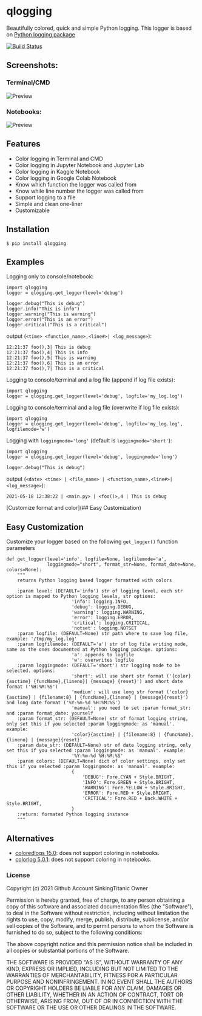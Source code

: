 # qlogging

Beautifully colored, quick and simple Python logging. This logger is based on [Python logging package](https://docs.python.org/3/library/logging.html) 

[![Build Status](https://img.shields.io/travis/com/jacebrowning/template-python.svg)](https://travis-ci.com/jacebrowning/template-python)

## Screenshots: 

### Terminal/CMD
![Preview](https://raw.githubusercontent.com/sinkingtitanic/qlogging/main/screenshots/terminal.png)
### Notebooks: 
![Preview](https://raw.githubusercontent.com/sinkingtitanic/qlogging/main/screenshots/notebook.png)


## Features

* Color logging in Terminal and CMD  
* Color logging in Jupyter Notebook and Jupyter Lab
* Color logging in Kaggle Notebook 
* Color logging in Google Colab Notebook 
* Know which function the logger was called from 
* Know while line number the logger was called from 
* Support logging to a file 
* Simple and clean one-liner
* Customizable 


## Installation

```
$ pip install qlogging
```

## Examples

Logging only to console/notebook: 

```
import qlogging
logger = qlogging.get_logger(level='debug')

logger.debug("This is debug") 
logger.info("This is info")
logger.warning("This is warning")
logger.error("This is an error")
logger.critical("This is a critical")
```

output (`<time> <function_name>,<line#>| <log_message>`): 
```
12:21:37 foo(),3| This is debug 
12:21:37 foo(),4| This is info 
12:21:37 foo(),5| This is warning 
12:21:37 foo(),6| This is an error 
12:21:37 foo(),7| This is a critical 
```

Logging to console/terminal and a log file (append if log file exists): 
```
import qlogging
logger = qlogging.get_logger(level='debug', logfile='my_log.log')
```

Logging to console/terminal and a log file (overwrite if log file exists): 
```
import qlogging
logger = qlogging.get_logger(level='debug', logfile='my_log.log', logfilemode='w')
```

Logging with `loggingmode='long'` (default is `loggingmode='short'`): 
```
import qlogging
logger = qlogging.get_logger(level='debug', loggingmode='long')

logger.debug("This is debug") 
```
output (`<date> <time> | <file_name> | <function_name>,<line#>| <log_message>`): 
```
2021-05-18 12:38:22 | <main.py> | <foo()>,4 | This is debug
```

[Customize format and color](## Easy Customization)



## Easy Customization

Customize your logger based on the following `get_logger()` function parameters 

```
def get_logger(level='info', logfile=None, logfilemode='a', 
               loggingmode="short", format_str=None, format_date=None, colors=None): 
    """
    returns Python logging based logger formatted with colors

    :param level: (DEFAULT='info') str of logging level, each str option is mapped to Python logging levels, str options: 
                        'info': logging.INFO,
                        'debug': logging.DEBUG, 
                        'warning': logging.WARNING, 
                        'error': logging.ERROR, 
                        'critical': logging.CRITICAL,
                        'notset': logging.NOTSET
    :param logfile: (DEFAULT=None) str path where to save log file, example: '/tmp/my_log.log'
    :param logfilemode: (DEFAULT='a') str of log file writing mode, same as the ones documented at Python logging package. options: 
                        'a': appends to logfile 
                        'w': overwrites logfile 
    :param loggingmode: (DEFAULT='short') str logging mode to be selected. options: 
                        'short': will use short str format ('{color}{asctime} {funcName},{lineno}| {message} {reset}') and short date format ('%H:%M:%S')
                        'medium': will use long str format ('color}{asctime} | {filename:8} | {funcName},{lineno} | {message}{reset}') and long date format ('%Y-%m-%d %H:%M:%S')
                        'manual': you need to set :param format_str: and :param format_date: yourself
    :param format_str: (DEFAULT=None) str of format logging string, only set this if you selected :param loggingmode: as 'manual'. example: 
                        'color}{asctime} | {filename:8} | {funcName},{lineno} | {message}{reset}'
    :param date_str: (DEFAULT=None) str of date logging string, only set this if you selected :param loggingmode: as 'manual'. example: 
                        '%Y-%m-%d %H:%M:%S'
    :param colors: (DEFAULT=None) dict of color settings, only set this if you selected :param loggingmode: as 'manual'. example: 
                        {
                            'DEBUG': Fore.CYAN + Style.BRIGHT,
                            'INFO': Fore.GREEN + Style.BRIGHT,
                            'WARNING': Fore.YELLOW + Style.BRIGHT,
                            'ERROR': Fore.RED + Style.BRIGHT,
                            'CRITICAL': Fore.RED + Back.WHITE + Style.BRIGHT,
                        }
    :return: formated Python logging instance
    """ 
```

## Alternatives

* [coloredlogs 15.0](https://pypi.org/project/coloredlogs/): does not support coloring in notebooks.
* [colorlog 5.0.1](https://pypi.org/project/colorlog/): does not support coloring in notebooks.

### License
Copyright (c) 2021 Github Account SinkingTitanic Owner 

Permission is hereby granted, free of charge, to any person obtaining a copy
of this software and associated documentation files (the "Software"), to deal
in the Software without restriction, including without limitation the rights
to use, copy, modify, merge, publish, distribute, sublicense, and/or sell
copies of the Software, and to permit persons to whom the Software is
furnished to do so, subject to the following conditions:

The above copyright notice and this permission notice shall be included in all
copies or substantial portions of the Software.

THE SOFTWARE IS PROVIDED "AS IS", WITHOUT WARRANTY OF ANY KIND, EXPRESS OR
IMPLIED, INCLUDING BUT NOT LIMITED TO THE WARRANTIES OF MERCHANTABILITY,
FITNESS FOR A PARTICULAR PURPOSE AND NONINFRINGEMENT. IN NO EVENT SHALL THE
AUTHORS OR COPYRIGHT HOLDERS BE LIABLE FOR ANY CLAIM, DAMAGES OR OTHER
LIABILITY, WHETHER IN AN ACTION OF CONTRACT, TORT OR OTHERWISE, ARISING FROM,
OUT OF OR IN CONNECTION WITH THE SOFTWARE OR THE USE OR OTHER DEALINGS IN THE
SOFTWARE.
